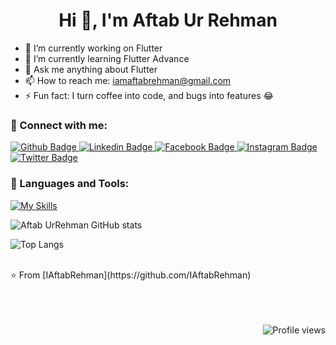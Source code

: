 

 <h1 align="center">Hi 👋, I'm Aftab Ur Rehman</h1>

 - 🔭 I’m currently working on Flutter
 - 🌱 I’m currently learning Flutter Advance
 - 💬 Ask me anything about Flutter
 - 📫 How to reach me: iamaftabrehman@gmail.com
 - ⚡ Fun fact: I turn coffee into code, and bugs into features 😂


  
### 🚀 Connect with me:
<div id="badges">
  <a href="https://github.com/IAftabRehman">
    <img src="https://img.shields.io/badge/Github-white?style=for-the-badge&logo=Github&logoColor=black" alt="Github Badge"/>
  </a>
  <a href="https://www.linkedin.com/in/aftab-rehman">
    <img src="https://img.shields.io/badge/Linkedin-blue?style=for-the-badge&logo=twitter&logoColor=white" alt="Linkedin Badge"/>
  </a>
   <a href="https://fb.com/iaftabrehman/">
    <img src="https://img.shields.io/badge/Facebook-blue?style=for-the-badge&logo=facebook&logoColor=white" alt="Facebook Badge"/>
  </a>
   <a href="https://www.instagram.com/i_aftabrehman">
    <img src="https://img.shields.io/badge/Instagram-purple?style=for-the-badge&logo=instagram&logoColor=white" alt="Instagram Badge"/>
  </a>
   <a href="https://x.com/iaftabrehman">
    <img src="https://img.shields.io/badge/X-Black?style=for-the-badge&logo=twitter&logoColor=white" alt="Twitter Badge"/>
  </a>
</div>

### 🧰 Languages and Tools:
[![My Skills](https://skillicons.dev/icons?i=flutter,dart,firebase,postman,github,androidstudio,pr&perline=5)](https://skillicons.dev)

![Aftab UrRehman GitHub stats](https://github-readme-stats.vercel.app/api?username=IAftabRehman&show_icons=true&theme=dark)

![Top Langs](https://github-readme-stats.vercel.app/api/top-langs/?username=IAftabRehman&theme=dark)


<br>
⭐️ From [IAftabRehman](https://github.com/IAftabRehman)

<br>
<br>
<br>
<br>
<p align="right">
  <img src="https://komarev.com/ghpvc/?username=IAftabRehman&color=blueviolet" alt="Profile views" />
</p>

